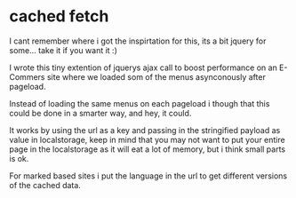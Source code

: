 # cached fetch

I cant remember where i got the inspirtation for this, its a bit jquery for some... take it if you want it :)

I wrote this tiny extention of jquerys ajax call to boost performance on an E-Commers site where we loaded som of the menus asynconously after pageload.

Instead of loading the same menus on each pageload i though that this could be done in a smarter way, and hey, it could.

It works by using the url as a key and passing in the stringified payload as value in localstorage, keep in mind that you may not want to put your entire page in the localstorage as it will eat a lot of memory, but i think small parts is ok.

For marked based sites i put the language in the url to get different versions of the cached data.
